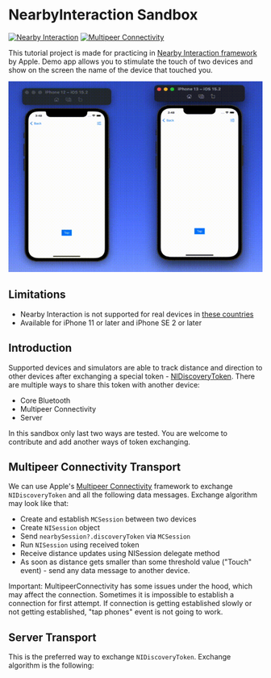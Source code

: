 # NearbyInteraction Sandbox

[![Nearby Interaction](https://img.shields.io/badge/Apple-Nearby%20Interaction-lightgrey)](https://developer.apple.com/documentation/nearbyinteraction) [![Multipeer Connectivity](https://img.shields.io/badge/Apple-Multipeer%20Connectivity-lightgrey)]([https://developer.apple.com/documentation/nearbyinteraction](https://developer.apple.com/documentation/multipeerconnectivity))

This tutorial project is made for practicing in [Nearby Interaction framework](https://developer.apple.com/documentation/nearbyinteraction) by Apple. Demo app allows you to stimulate the touch of two devices and show on the screen the name of the device that touched you.

![example](https://github.com/pressanykeyplease/NearbyInteraction-Sandbox/raw/main/NearbyInteraction-Sandbox/Resources/nisandbox-example.gif)

## Limitations
* Nearby Interaction is not supported for real devices in [these countries](https://support.apple.com/HT212274)
* Available for iPhone 11 or later and iPhone SE 2 or later

## Introduction
Supported devices and simulators are able to track distance and direction to other devices after exchanging a special token - [NIDiscoveryToken](https://developer.apple.com/documentation/nearbyinteraction/nidiscoverytoken). There are multiple ways to share this token with another device:
* Core Bluetooth
* Multipeer Connectivity
* Server

In this sandbox only last two ways are tested. You are welcome to contribute and add another ways of token exchanging.

## Multipeer Connectivity Transport
We can use Apple's [Multipeer Connectivity](https://developer.apple.com/documentation/multipeerconnectivity) framework to exchange `NIDiscoveryToken` and all the following data messages. Exchange algorithm may look like that:
* Create and establish `MCSession` between two devices
* Create `NISession` object
* Send `nearbySession?.discoveryToken` via `MCSession`
* Run `NISession` using received token
* Receive distance updates using NISession delegate method
* As soon as distance gets smaller than some threshold value ("Touch" event) - send any data message to another device.

Important: MultipeerConnectivity has some issues under the hood, which may affect the connection. Sometimes it is impossible to establish a connection for first attempt. If connection is getting established slowly or not getting established, "tap phones" event is not going to work.

## Server Transport
This is the preferred way to exchange `NIDiscoveryToken`. Exchange algorithm is the following:

